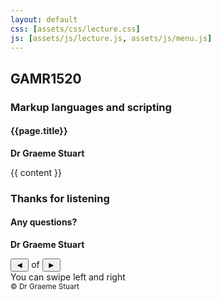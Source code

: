```yaml
---
layout: default
css: [assets/css/lecture.css]
js: [assets/js/lecture.js, assets/js/menu.js]
---
```

<main class="{{page.lang}}">
    <section class="slide home">
        <section>
            <h2>GAMR1520</h2>
            <h3>Markup languages and scripting</h3>
            <h4>{{page.title}}</h4>
        </section>
        <p>
            <strong>Dr Graeme Stuart</strong><br>
        </p>
    </section>
    {{ content }}
    <section class="slide home">
        <div>
            <h3>Thanks for listening</h3>
            <h4>Any questions?</h4>
        </div>
        <p>
            <strong>Dr Graeme Stuart</strong><br>
        </p>
    </section>
</main>
<footer>
    <div class="controls">
        <button id="previousSlide" aria-label="previous slide">◄</button>
        <span id="slideNumber"></span>
        of
        <span id="slideCount"></span>
        <button id="nextSlide" aria-label="next slide">►</button>
    </div>
    <div class="fadeaway">
        You can swipe left and right
    </div>
    <small>&copy; Dr Graeme Stuart</small>
</footer>
